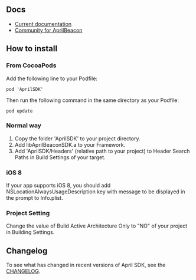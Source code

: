
## Docs

* [Current documentation](//aprilbrother.github.io/aprilbeacon-ios-sdk/Documents/index.html)
* [Community for AprilBeacon](http://bbs.aprbrother.com)

## How to install

### From CocoaPods

Add the following line to your Podfile:

	pod 'AprilSDK'


Then run the following command in the same directory as your Podfile:

	pod update


### Normal way

1. Copy the folder 'AprilSDK' to your project directory.
2. Add libAprilBeaconSDK.a to your Framework.
3. Add 'AprilSDK/Headers' (relative path to your project) to Header Search Paths in Build Settings of your target.

### iOS 8 

If your app supports iOS 8, you should add NSLocationAlwaysUsageDescription key with message to be displayed in the prompt to Info.plist.

### Project Setting

Change the value of Build Active Architecture Only to "NO" of your project in Building Settings.


## Changelog

To see what has changed in recent versions of April SDK, see the [CHANGELOG](https://github.com/AprilBrother/AprilBeacon-iOS-SDK/blob/master/CHANGELOG.md).
